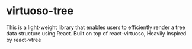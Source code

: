 # virtuoso-tree
This is a light-weight library that enables users to efficiently render a tree data structure using React. Built on top of react-virtuoso, Heavily Inspired by react-vtree
